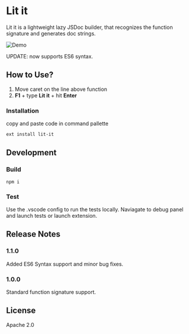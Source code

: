 # Lit it

<!--![Lit it](https://github.com/mohseenrm/lit-it/blob/master/images/lit-it.png)-->


Lit it is a lightweight lazy JSDoc builder, that recognizes the function signature and generates doc strings.

![Demo](https://raw.githubusercontent.com/mohseenrm/lit-it/master/images/demo.gif)

UPDATE: now supports ES6 syntax.

## How to Use?
1)  Move caret on the line above function
2) **F1** + type **Lit it** + hit **Enter**

### Installation

 copy and paste code in command pallette

```sh
ext install lit-it
```

## Development

### Build
```
npm i
```

### Test
Use the .vscode config to run the tests locally. Naviagate to debug panel and launch tests or launch extension. 

## Release Notes



### 1.1.0

Added ES6 Syntax support and minor bug fixes.

### 1.0.0

Standard function signature support.

License
----
Apache 2.0